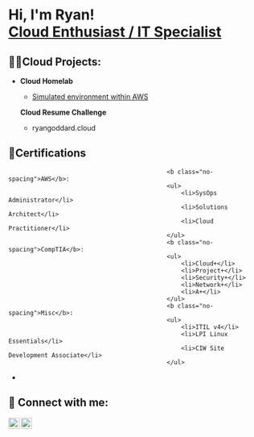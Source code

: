 <h1>Hi, I'm Ryan! <br/><a href="https://www.linkedin.com/in/ryan-goddard/">Cloud Enthusiast / IT Specialist</a>

<h2>👨‍💻Cloud Projects:</h2>

- <b>Cloud Homelab</b>
  - [Simulated environment within AWS](https://github.com/ryangoddard1/TBD)
 
  <b>Cloud Resume Challenge</b>
  - ryangoddard.cloud

<h2>🏅Certifications</h2>
<style>
                                                    b.no-spacing {
                                                        margin: 0;
                                                        padding: 0;
                                                    }
                                                </style>
                                                
                                                <b class="no-spacing">AWS</b>:
                                                <ul>
                                                    <li>SysOps Administrator</li>
                                                    <li>Solutions Architect</li>
                                                    <li>Cloud Practitioner</li>
                                                </ul>
                                                <b class="no-spacing">CompTIA</b>:
                                                <ul>
                                                    <li>Cloud+</li>
                                                    <li>Project+</li>
                                                    <li>Security+</li>
                                                    <li>Network+</li>
                                                    <li>A+</li>
                                                </ul>
                                                <b class="no-spacing">Misc</b>:
                                                <ul>
                                                    <li>ITIL v4</li>
                                                    <li>LPI Linux Essentials</li>
                                                    <li>CIW Site Development Associate</li>
                                                </ul>
-

<h2> 🤳 Connect with me:</h2>

[<img align="left" alt="RyanGoddard | LinkedIn" width="22px" src="https://cdn.jsdelivr.net/npm/simple-icons@v3/icons/linkedin.svg" />][linkedin]
[<img align="left" alt="RyanGoddard | Instagram" width="22px" src="https://cdn.jsdelivr.net/npm/simple-icons@v3/icons/instagram.svg" />][instagram]

[instagram]: https://www.instagram.com/reebsan/
[linkedin]: https://www.linkedin.com/in/ryan-goddard/

<!--

Here are some ideas to get you started:

- 🔭 I’m currently working on ...
- 🌱 I’m currently learning ...
- 👯 I’m looking to collaborate on ...
- 🤔 I’m looking for help with ...
- 💬 Ask me about ...
- 📫 How to reach me: ...
- ⚡ Fun fact: ...
-->
